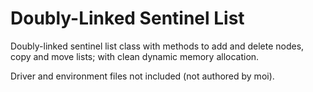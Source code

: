 # Doubly-Linked Sentinel List
Doubly-linked sentinel list class with methods to add and delete nodes, copy and move lists; with clean dynamic memory allocation.

Driver and environment files not included (not authored by moi).
